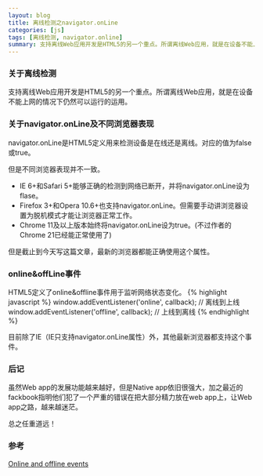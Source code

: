 ```yaml
---
layout: blog
title: 离线检测之navigator.onLine
categories: [js]
tags: [离线检测, navigator.online]
summary: 支持离线Web应用开发是HTML5的另一个重点。所谓离线Web应用，就是在设备不能上网的情况下仍然可以运行的运用
---
```

### 关于离线检测

支持离线Web应用开发是HTML5的另一个重点。所谓离线Web应用，就是在设备不能上网的情况下仍然可以运行的运用。

### 关于navigator.onLine及不同浏览器表现

navigator.onLine是HTML5定义用来检测设备是在线还是离线。对应的值为false或true。

但是不同浏览器表现并不一致。

* IE 6+和Safari 5+能够正确的检测到网络已断开，并将navigator.onLine设为flase。
* Firefox 3+和Opera 10.6+也支持navigator.onLine。但需要手动讲浏览器设置为脱机模式才能让浏览器正常工作。
* Chrome 11及以上版本始终将navigator.onLine设为true。(不过作者的Chrome 21已经能正常使用了)

但是截止到今天写这篇文章，最新的浏览器都能正确使用这个属性。

### online&offLine事件
HTML5定义了online&offline事件用于监听网络状态变化。
{% highlight javascript %}
window.addEventListener('online', callback); // 离线到上线
window.addEventListener('offline', callback); // 上线到离线
{% endhighlight %}

目前除了IE（IE只支持navigator.onLine属性）外，其他最新浏览器都支持这个事件。

### 后记

虽然Web app的发展功能越来越好，但是Native app依旧很强大，加之最近的fackbook指明他们犯了一个严重的错误在把大部分精力放在web app上，让Web app之路，越来越迷茫。

总之任重道远！

### 参考
[Online and offline events](https://developer.mozilla.org/en-US/docs/Online_and_offline_events)
